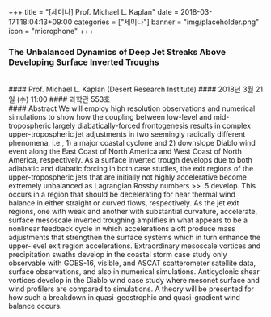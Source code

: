 +++
title = "[세미나] Prof. Michael L. Kaplan"
date = 2018-03-17T18:04:13+09:00
categories = ["세미나"]
banner = "img/placeholder.png"
icon = "microphone"
+++

### The Unbalanced Dynamics of Deep Jet Streaks Above Developing Surface Inverted Troughs
<br>
#### Prof. Michael L. Kaplan (Desert Research Institute)
#### 2018년 3월 21일 (수) 11:00
####  과학관 553호
<br>
#### Abstract
We will employ high resolution observations and numerical simulations to show how the coupling between low-level and mid-tropospheric largely diabatically-forced frontogenesis results in complex upper-tropospheric jet adjustments in two seemingly radically different phenomena, i.e., 1) a major coastal cyclone and 2) downslope Diablo wind event along the East Coast of North America and West Coast of North America, respectively. As a surface inverted trough develops due to both adiabatic and diabatic forcing in both case studies, the exit regions of the upper-tropospheric jets that are initially not highly accelerative become extremely unbalanced as Lagrangian Rossby numbers >> .5 develop. This occurs in a region that should be decelerating for near thermal wind balance in either straight or curved flows, respectively. As the jet exit regions, one with weak and another with substantial curvature, accelerate, surface mesoscale inverted troughing amplifies in what appears to be a nonlinear feedback cycle in which accelerations aloft produce mass adjustments that strengthen the surface systems which in turn enhance the upper-level exit region accelerations. Extraordinary mesoscale vortices and precipitation swaths develop in the coastal storm case study only observable with GOES-16, visible, and ASCAT scatterometer satellite data, surface observations, and also in numerical simulations. Anticyclonic shear vortices develop in the Diablo wind case study where mesonet surface and wind profilers are compared to simulations. A theory will be presented for how such a breakdown in quasi-geostrophic and quasi-gradient wind balance occurs.
